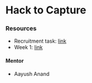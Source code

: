 # Hack to Capture

### Resources
- Recruitment task: [link](recruitment-task/)
- Week 1: [link](week-1/) 


#### Mentor
- Aayush Anand